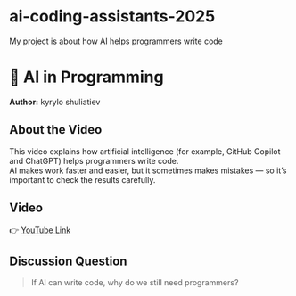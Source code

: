 # ai-coding-assistants-2025
My project is about how AI helps programmers write code
# 🤖 AI in Programming

**Author:** kyrylo shuliatiev

## About the Video
This video explains how artificial intelligence (for example, GitHub Copilot and ChatGPT) helps programmers write code.  
AI makes work faster and easier, but it sometimes makes mistakes — so it’s important to check the results carefully.

## Video
👉 [YouTube Link](https://youtube.com/shorts/7riOGJ5zwi4?feature=share)

## Discussion Question
> If AI can write code, why do we still need programmers?
